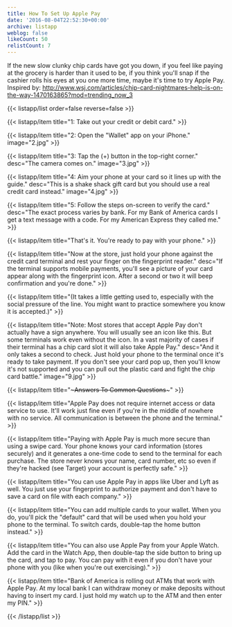```yaml
---
title: How To Set Up Apple Pay
date: '2016-08-04T22:52:30+00:00'
archive: listapp
weblog: false
likeCount: 50
relistCount: 7
---
```


If the new slow clunky chip cards have got you down, if you feel like paying at the grocery is harder than it used to be, if you think you'll snap if the cashier rolls his eyes at you one more time, maybe it's time to try Apple Pay. Inspired by: http://www.wsj.com/articles/chip-card-nightmares-help-is-on-the-way-1470163865?mod=trending_now_3

<!--more-->

{{< listapp/list order=false reverse=false >}}

   {{< listapp/item title="1: Take out your credit or debit card." >}}

   {{< listapp/item title="2: Open the \"Wallet\" app on your iPhone."
      image="2.jpg" >}}

   {{< listapp/item title="3: Tap the (+) button in the top-right corner."
      desc="The camera comes on."
      image="3.jpg" >}}

   {{< listapp/item title="4: Aim your phone at your card so it lines up with the guide."
      desc="This is a shake shack gift card but you should use a real credit card instead."
      image="4.jpg" >}}

   {{< listapp/item title="5: Follow the steps on-screen to verify the card."
      desc="The exact process varies by bank. For my Bank of America cards I get a text message with a code. For my American Express they called me." >}}

   {{< listapp/item title="That's it. You're ready to pay with your phone." >}}

   {{< listapp/item title="Now at the store, just hold your phone against the credit card terminal and rest your finger on the fingerprint reader."
      desc="If the terminal supports mobile payments, you'll see a picture of your card appear along with the fingerprint icon. After a second or two it will beep confirmation and you're done." >}}

   {{< listapp/item title="(It takes a little getting used to, especially with the social pressure of the line. You might want to practice somewhere you know it is accepted.)" >}}

   {{< listapp/item title="Note: Most stores that accept Apple Pay don't actually have a sign anywhere. You will usually see an icon like this. But some terminals work even without the icon. In a vast majority of cases if their terminal has a chip card slot it will also take Apple Pay."
      desc="And it only takes a second to check. Just hold your phone to the terminal once it's ready to take payment. If you don't see your card pop up, then you'll know it's not supported and you can pull out the plastic card and fight the chip card battle."
      image="9.jpg" >}}

   {{< listapp/item title="~~~Answers To Common Questions~~~" >}}

   {{< listapp/item title="Apple Pay does not require internet access or data service to use. It'll work just fine even if you're in the middle of nowhere with no service. All communication is between the phone and the terminal." >}}

   {{< listapp/item title="Paying with Apple Pay is much more secure than using a swipe card. Your phone knows your card information (stores securely) and it generates a one-time code to send to the terminal for each purchase. The store never knows your name, card number, etc so even if they're hacked (see Target) your account is perfectly safe." >}}

   {{< listapp/item title="You can use Apple Pay in apps like Uber and Lyft as well. You just use your fingerprint to authorize payment and don't have to save a card on file with each company." >}}

   {{< listapp/item title="You can add multiple cards to your wallet. When you do, you'll pick the \"default\" card that will be used when you hold your phone to the terminal. To switch cards, double-tap the home button instead." >}}

   {{< listapp/item title="You can also use Apple Pay from your Apple Watch. Add the card in the Watch App, then double-tap the side button to bring up the card, and tap to pay. You can pay with it even if you don't have your phone with you (like when you're out exercising)." >}}

   {{< listapp/item title="Bank of America is rolling out ATMs that work with Apple Pay. At my local bank I can withdraw money or make deposits without having to insert my card. I just hold my watch up to the ATM and then enter my PIN." >}}

{{< /listapp/list >}}
